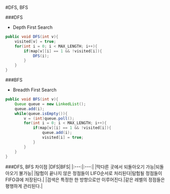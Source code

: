 #DFS, BFS

###DFS
- Depth First Search

````java
public void DFS(int v){
	visited[v] = true;
	for(int i = 0; i < MAX_LENGTH; i++){
		if(map[v][i] == 1 && !visited[i]){
			DFS(i);
		}
	}
}
````

###BFS
- Breadth First Search

````java
public void BFS(int v){
	Queue queue = new LinkedList();
	queue.add(i);
	while(queue.isEmpty()){
		v = (int)queue.poll();
		for(int i = 0; i < MAX_LENGTH; i++){
			if(map[v][i] == 1 && !visited[i]){
				queue.add(i);
				visited[i] = true;
			}
		}
	}
}
````

###DFS, BFS 차이점
|DFS|BFS| 
|:---:|:---:|
|막다른 곳에서 되돌아오기 가능|되돌아오기 불가능|
|탐험이 끝나지 않은 정점들이 LIFO순서로 처리된다|탐험될 정점들이 FIFO큐에 저장된다.|
|검색은 특정한 한 방향으로만 이루어진다.|같은 레벨의 정점들은 평행하게 관리된다.|